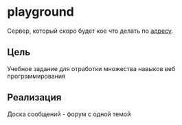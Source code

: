 # playground
  Сервер, который скоро будет кое что делать по [адресу](https://imakiri.ddns.net).
 
## Цель
  Учебное задание для отработки множества навыков веб программирования
 
## Реализация
  Доска сообщений - форум с одной темой
 
